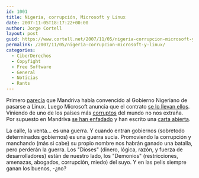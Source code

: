 ```yaml
---
id: 1001
title: Nigeria, corrupción, Microsoft y Linux
date: 2007-11-05T18:17:22+00:00
author: Jorge Cortell
layout: post
guid: https://www.cortell.net/2007/11/05/nigeria-corrupcion-microsoft-y-linux/
permalink: /2007/11/05/nigeria-corrupcion-microsoft-y-linux/
categories:
  - CiberDerechos
  - Copyfight
  - Free Software
  - General
  - Noticias
  - Rants
---
```

Primero <a target="_blank" title="LinuxLookUp" href="https://www.linuxlookup.com/2007/oct/30/nigerian_education_selects_intel_powered_classmate_pc_with_mandriva_linux">parecí­a</a> que Mandriva habí­a convencido al Gobierno Nigeriano de pasarse a Linux. Luego Microsoft anuncia que el contrato <a target="_blank" title="Computerworld" href="https://www.computerworld.com/action/article.do?command=viewArticleBasic&articleId=9045405">se lo llevan ellos</a>. Viniendo de uno de los paí­ses más <a target="_blank" title="Washington Post" href="https://www.washingtonpost.com/wp-dyn/content/article/2005/05/31/AR2005053101602.html">corruptos</a> del mundo no nos extraña. Por supuesto en Mandriva <a target="_blank" title="News.com" href="https://www.news.com/8301-13860_3-9809253-56.html?part=dht">se han enfadado</a> y han escrito una <a target="_blank" title="Mandriva" href="https://blog.mandriva.com/2007/10/31/an-open-letter-to-steve-ballmer/">carta abierta</a>.

La calle, la venta... es una guerra. Y cuando entran gobiernos (sobretodo determinados gobiernos) es una guerra sucia. Promoviendo la corrupción y manchando (más si cabe) su propio nombre nos habrán ganado una batalla, pero perderán la guerra. Los "Dioses" (dinero, lógica, razón, y fuerza de desarrolladores) están de nuestro lado, los "Demonios" (restricciones, amenazas, abogados, corrupción, miedo) del suyo. Y en las pelis siempre ganan los buenos, -¿no?